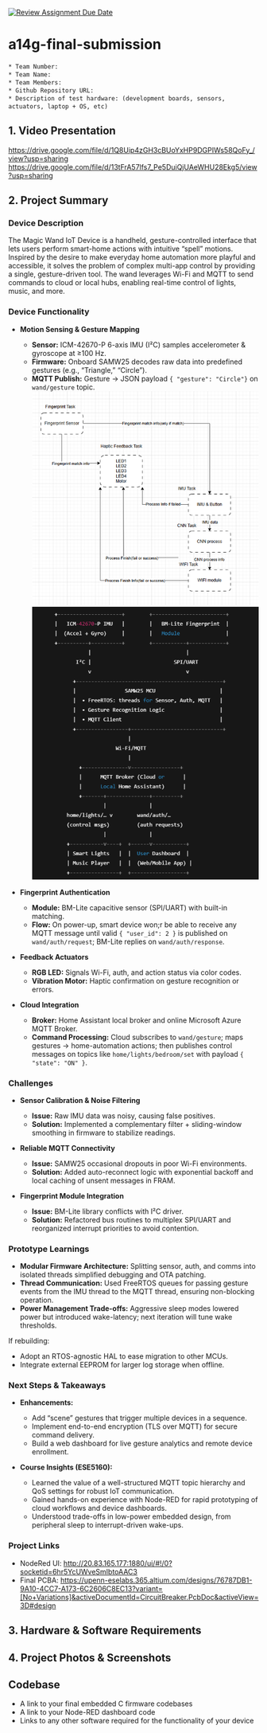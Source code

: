 [![Review Assignment Due Date](https://classroom.github.com/assets/deadline-readme-button-22041afd0340ce965d47ae6ef1cefeee28c7c493a6346c4f15d667ab976d596c.svg)](https://classroom.github.com/a/AlBFWSQg)
# a14g-final-submission

    * Team Number: 
    * Team Name: 
    * Team Members: 
    * Github Repository URL: 
    * Description of test hardware: (development boards, sensors, actuators, laptop + OS, etc) 

## 1. Video Presentation
https://drive.google.com/file/d/1Q8Uip4zGH3cBUoYxHP9DGPIWs58QoFy_/view?usp=sharing
https://drive.google.com/file/d/13tFrA57lfs7_Pe5DuiQjUAeWHU28Ekg5/view?usp=sharing

## 2. Project Summary
### Device Description
The Magic Wand IoT Device is a handheld, gesture-controlled interface that lets users perform smart-home actions with intuitive “spell” motions. Inspired by the desire to make everyday home automation more playful and accessible, it solves the problem of complex multi-app control by providing a single, gesture-driven tool. The wand leverages Wi-Fi and MQTT to send commands to cloud or local hubs, enabling real-time control of lights, music, and more.

### Device Functionality
- **Motion Sensing & Gesture Mapping**  
  - **Sensor:** ICM-42670-P 6-axis IMU (I²C) samples accelerometer & gyroscope at ≥100 Hz.  
  - **Firmware:** Onboard SAMW25 decodes raw data into predefined gestures (e.g., “Triangle,” “Circle”).  
  - **MQTT Publish:** Gesture → JSON payload `{ "gesture": "Circle"}` on `wand/gesture` topic.
  ![alt text](<system-level block diagram-1.png>)
  ![alt text](<system-level block diagram-2.png>)
- **Fingerprint Authentication**  
  - **Module:** BM-Lite capacitive sensor (SPI/UART) with built-in matching.  
  - **Flow:** On power-up, smart device won;r be able to receive any MQTT message until valid `{ "user_id": 2 }` is published on `wand/auth/request`; BM-Lite replies on `wand/auth/response`.

- **Feedback Actuators**  
  - **RGB LED:** Signals Wi-Fi, auth, and action status via color codes.  
  - **Vibration Motor:** Haptic confirmation on gesture recognition or errors.

- **Cloud Integration**  
  - **Broker:** Home Assistant local broker and online Microsoft Azure MQTT Broker.  
  - **Command Processing:** Cloud subscribes to `wand/gesture`; maps gestures → home-automation actions; then publishes control messages on topics like `home/lights/bedroom/set` with payload `{ "state": "ON" }`.

### Challenges
- **Sensor Calibration & Noise Filtering**  
  - **Issue:** Raw IMU data was noisy, causing false positives.  
  - **Solution:** Implemented a complementary filter + sliding-window smoothing in firmware to stabilize readings.

- **Reliable MQTT Connectivity**  
  - **Issue:** SAMW25 occasional dropouts in poor Wi-Fi environments.  
  - **Solution:** Added auto-reconnect logic with exponential backoff and local caching of unsent messages in FRAM.

- **Fingerprint Module Integration**  
  - **Issue:** BM-Lite library conflicts with I²C driver.  
  - **Solution:** Refactored bus routines to multiplex SPI/UART and reorganized interrupt priorities to avoid contention.

### Prototype Learnings
- **Modular Firmware Architecture:** Splitting sensor, auth, and comms into isolated threads simplified debugging and OTA patching.  
- **Thread Communication:** Used FreeRTOS queues for passing gesture events from the IMU thread to the MQTT thread, ensuring non-blocking operation.  
- **Power Management Trade-offs:** Aggressive sleep modes lowered power but introduced wake-latency; next iteration will tune wake thresholds.

If rebuilding:
- Adopt an RTOS-agnostic HAL to ease migration to other MCUs.  
- Integrate external EEPROM for larger log storage when offline.

### Next Steps & Takeaways
- **Enhancements:**  
  - Add “scene” gestures that trigger multiple devices in a sequence.  
  - Implement end-to-end encryption (TLS over MQTT) for secure command delivery.  
  - Build a web dashboard for live gesture analytics and remote device enrollment.

- **Course Insights (ESE5160):**  
  - Learned the value of a well-structured MQTT topic hierarchy and QoS settings for robust IoT communication.  
  - Gained hands-on experience with Node-RED for rapid prototyping of cloud workflows and device dashboards.  
  - Understood trade-offs in low-power embedded design, from peripheral sleep to interrupt-driven wake-ups.

### Project Links
 - NodeRed UI: http://20.83.165.177:1880/ui/#!/0?socketid=6hr5YcUWveSmIbtoAAC3
 - Final PCBA: https://upenn-eselabs.365.altium.com/designs/76787DB1-9A10-4CC7-A173-6C2606C8EC13?variant=[No+Variations]&activeDocumentId=CircuitBreaker.PcbDoc&activeView=3D#design


## 3. Hardware & Software Requirements


## 4. Project Photos & Screenshots

## Codebase

- A link to your final embedded C firmware codebases
- A link to your Node-RED dashboard code
- Links to any other software required for the functionality of your device

